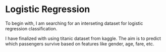# Logistic Regression

To begin with, I am searching for an interseting dataset for logistic regression classification.

I have finalized with using titanic dataset from kaggle. The aim is to predict which passengers survive based on features like gender, age, fare, etc.




